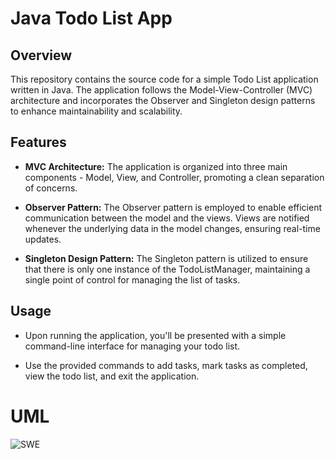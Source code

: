 # Java Todo List App

## Overview

This repository contains the source code for a simple Todo List application written in Java. The application follows the Model-View-Controller (MVC) architecture and incorporates the Observer and Singleton design patterns to enhance maintainability and scalability.

## Features

- **MVC Architecture:** The application is organized into three main components - Model, View, and Controller, promoting a clean separation of concerns.

- **Observer Pattern:** The Observer pattern is employed to enable efficient communication between the model and the views. Views are notified whenever the underlying data in the model changes, ensuring real-time updates.

- **Singleton Design Pattern:** The Singleton pattern is utilized to ensure that there is only one instance of the TodoListManager, maintaining a single point of control for managing the list of tasks.

## Usage

- Upon running the application, you'll be presented with a simple command-line interface for managing your todo list.

- Use the provided commands to add tasks, mark tasks as completed, view the todo list, and exit the application.

# UML

![SWE](https://github.com/Cappetti99/ToDoList_java/assets/56259803/650140f3-45b1-4eb4-8203-5ea8deb8146a)


